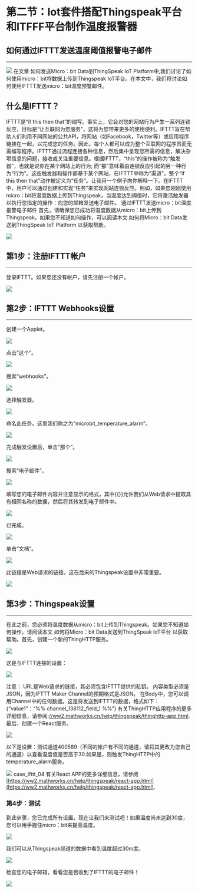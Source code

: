 # 第二节：Iot套件搭配Thingspeak平台和ITFFF平台制作温度报警器

## 如何通过IFTTT发送温度阈值报警电子邮件
---
![](https://raw.githubusercontent.com/elecfreaks/learn-cn/master/microbitKit/iot_kit/images/case_ifttt_01.jpg)
在文章 如何发送Micro：bit Data到ThingSpeak IoT Platform中,我们讨论了如何使用micro：bit将数据上传到Thingspeak IoT平台。在本文中，我们将讨论如何使用IFTTT发送micro：bit温度预警邮件。
## 什么是IFTTT？ ##
IFTTT是“if this then that”的缩写。事实上，它会对您的网站行为产生一系列连锁反应，目标是“让互联网为您服务”，这将为您带来更多的使用便利。IFTTT旨在帮助人们利用不同网站的公共API，将网站（如Facebook，Twitter等）或应用程序链接在一起，以完成您的任务。因此，每个人都可以成为整个互联网的程序员而无需编写程序。IFTTT通过流程连接各种信息，然后集中呈现您所需的信息，解决杂项信息的问题，接收或关注重要信息。根据IFTTT，“this”的操作被称为“触发器”，也就是说你在某个网站上的行为; 而“那”意味着由连锁反应引起的另一种行为“行为”。这些触发器和操作都基于某个网站，在IFTTT中称为“渠道”。整个“if this then that”动作被定义为“任务”。让我用一个例子向你解释一下。在IFTTT中，用户可以通过创建和实现“任务”来实现网站连锁反应。例如，如果您刚刚使用micro：bit将温度数据上传到Thingspeak，当温度达到阈值时，它将激活触发器以执行您指定的操作：向您的邮箱发送电子邮件。
通过IFTTT发送micro：bit温度报警电子邮件
首先，请确保您已成功将温度数据从micro：bit上传到Thingspeak。如果您不知道如何操作，可以阅读本文 如何将Micro：bit Data发送到ThingSpeak IoT Platform 以获取帮助。  

![](https://raw.githubusercontent.com/elecfreaks/learn-cn/master/microbitKit/iot_kit/images/case_ifttt_02.png)

## 第1步：注册IFTTT帐户
---
登录IFTTT。如果您还没有帐户，请先注册一个帐户。

![](https://raw.githubusercontent.com/elecfreaks/learn-cn/master/microbitKit/iot_kit/images/case_ifttt_03.png)

## 第2步：IFTTT Webhooks设置
---
创建一个Applet。

![](https://raw.githubusercontent.com/elecfreaks/learn-cn/master/microbitKit/iot_kit/images/case_ifttt_04.png)

点击“这个”。 

![](https://raw.githubusercontent.com/elecfreaks/learn-cn/master/microbitKit/iot_kit/images/case_ifttt_05.png)

搜索“webhooks”。 

![](https://raw.githubusercontent.com/elecfreaks/learn-cn/master/microbitKit/iot_kit/images/case_ifttt_06.png)

选择触发器。 

![](https://raw.githubusercontent.com/elecfreaks/learn-cn/master/microbitKit/iot_kit/images/case_ifttt_07.png)

命名此任务。这里我们称之为“microbit_temperature_alarm”。 

![](https://raw.githubusercontent.com/elecfreaks/learn-cn/master/microbitKit/iot_kit/images/case_ifttt_08.png)

完成触发设置后，单击“那个”。 

![](https://raw.githubusercontent.com/elecfreaks/learn-cn/master/microbitKit/iot_kit/images/case_ifttt_09.png)

搜索“电子邮件”。 

![](https://raw.githubusercontent.com/elecfreaks/learn-cn/master/microbitKit/iot_kit/images/case_ifttt_10.png)

填写您的电子邮件内容并注意显示的格式，其中{{}}允许我们从Web请求中提取具有相同名称的数据，然后将其转发到电子邮件中。

![](https://raw.githubusercontent.com/elecfreaks/learn-cn/master/microbitKit/iot_kit/images/case_ifttt_11.png)

已完成。 

![](https://raw.githubusercontent.com/elecfreaks/learn-cn/master/microbitKit/iot_kit/images/case_ifttt_12.png)

单击“文档”。 

![](https://raw.githubusercontent.com/elecfreaks/learn-cn/master/microbitKit/iot_kit/images/case_ifttt_13.png)

此链接是Web请求的链接。这在后来的Thingspeak设置中非常重要。 


![](https://raw.githubusercontent.com/elecfreaks/learn-cn/master/microbitKit/iot_kit/images/case_ifttt_14.png)

## 第3步：Thingspeak设置
---
在此之前，您必须将温度数据从micro：bit上传到Thingspeak。如果您不知道如何操作，请阅读本文 如何将Micro：bit Data发送到ThingSpeak IoT平台 以获取帮助。首先，创建一个新的ThingHTTP服务。 

![](https://raw.githubusercontent.com/elecfreaks/learn-cn/master/microbitKit/iot_kit/images/case_ifttt_15.png)

这是与IFTTT连接的设置：

 ![](https://raw.githubusercontent.com/elecfreaks/learn-cn/master/microbitKit/iot_kit/images/case_ifttt_16.png)

注意：
URL是Web请求的链接，其必须包含IFTTT提供的私钥。
内容类型必须是JSON，因为IFTTT Maker Channel的预期格式是JSON。
在Body中，您可以调用Channel中的任何数据。这是将发送到IFTTT的数据，格式如下：{“value1”：“%% channel_138112_field_1 %%”}
有关ThingHTTP应用程序的更多详细信息，请参阅:[//ww2.mathworks.cn/help/thingspeak/thinghttp-app.html](https://ww2.mathworks.cn/help/thingspeak/thinghttp-app.html). 最后，创建一个React服务。 

 ![](https://raw.githubusercontent.com/elecfreaks/learn-cn/master/microbitKit/iot_kit/images/case_ifttt_17.png)

以下是设置：测试通道400589（不同的帐户有不同的通道，请将其更改为您自己的通道）以查看温度值是否高于30.如果是，则触发ThingHTTP中的temperature_alarm服务。

 ![](https://raw.githubusercontent.com/elecfreaks/learn-cn/master/microbitKit/iot_kit/images/case_ifttt_18.png)
case_ifttt_04
有关React APP的更多详细信息，请参阅 [https://ww2.mathworks.cn/help/thingspeak/react-app.html](https://ww2.mathworks.cn/help/thingspeak/react-app.html).
### 第4步：测试
到此步骤，您已完成所有设置。现在让我们来测试吧！如果温度尚未达到30度，您可以用手握住micro：bit来提高温度。
 
 ![](https://raw.githubusercontent.com/elecfreaks/learn-cn/master/microbitKit/iot_kit/images/case_ifttt_18.png)

我们可以从Thingspeak频道的数据中看到温度超过30m度。  

 ![](https://raw.githubusercontent.com/elecfreaks/learn-cn/master/microbitKit/iot_kit/images/case_ifttt_19.png)

检查您的电子邮箱，看看您是否收到了IFTTT的电子邮件！ 

 ![](https://raw.githubusercontent.com/elecfreaks/learn-cn/master/microbitKit/iot_kit/images/case_ifttt_20.png)

